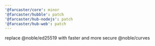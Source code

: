 ```yaml
---
'@farcaster/core': minor
'@farcaster/hubble': patch
'@farcaster/hub-nodejs': patch
'@farcaster/hub-web': patch
---
```


replace @noble/ed25519 with faster and more secure @noble/curves
